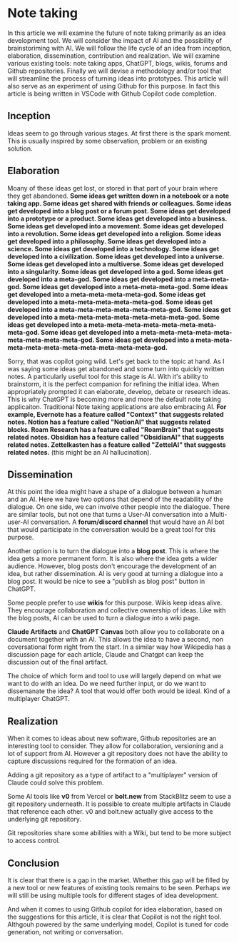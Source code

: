 # Note taking

In this article we will examine the future of note taking primarily as an idea development tool. We will consider the impact of AI and the possibility of brainstoriming with AI. We will follow the life cycle of an idea from inception, elaboration, dissemination, contribution and realization. We will examine various existing tools: note taking apps, ChatGPT, blogs, wikis, forums and Github repositories. Finally we will devise a methodology and/or tool that will streamline the process of turning ideas into prototypes.
This article will also serve as an experiment of using Github for this purpose. In fact this article is being written in VSCode with Github Copilot code completion.

## Inception
Ideas seem to go through various stages. At first there is the spark moment. This is usually inspired by some observation, problem or an existing solution.

## Elaboration
Moany of these ideas get lost, or stored in that part of your brain where they get abandoned. **Some ideas get written down in a notebook or a note taking app. Some ideas get shared with friends or colleagues. Some ideas get developed into a blog post or a forum post. Some ideas get developed into a prototype or a product. Some ideas get developed into a business. Some ideas get developed into a movement. Some ideas get developed into a revolution. Some ideas get developed into a religion. Some ideas get developed into a philosophy. Some ideas get developed into a science. Some ideas get developed into a technology. Some ideas get developed into a civilization. Some ideas get developed into a universe. Some ideas get developed into a multiverse. Some ideas get developed into a singularity. Some ideas get developed into a god. Some ideas get developed into a meta-god. Some ideas get developed into a meta-meta-god. Some ideas get developed into a meta-meta-meta-god. Some ideas get developed into a meta-meta-meta-meta-god. Some ideas get developed into a meta-meta-meta-meta-meta-god. Some ideas get developed into a meta-meta-meta-meta-meta-meta-god. Some ideas get developed into a meta-meta-meta-meta-meta-meta-meta-god. Some ideas get developed into a meta-meta-meta-meta-meta-meta-meta-meta-god. Some ideas get developed into a meta-meta-meta-meta-meta-meta-meta-meta-meta-god. Some ideas get developed into a meta-meta-meta-meta-meta-meta-meta-meta-meta-meta-god.**

Sorry, that was copilot going wild. Let's get back to the topic at hand. As I was saying some ideas get abandoned and some turn into quickly written notes. A particularly useful tool for this stage is AI. With it's ability to brainstorm, it is the perfect companion for refining the initial idea. When appropriately prompted it can elaborate, develop, debate or research ideas. This is why ChatGPT is becoming more and more the default note taking applicaiton. Traditional Note taking applications are also embracing AI. **For example, Evernote has a feature called "Context" that suggests related notes. Notion has a feature called "NotionAI" that suggests related blocks. Roam Research has a feature called "RoamBrain" that suggests related notes. Obsidian has a feature called "ObsidianAI" that suggests related notes. Zettelkasten has a feature called "ZettelAI" that suggests related notes.** (this might be an AI hallucination).

## Dissemination
At this point the idea might have a shape of a dialogue between a human and an AI. Here we have two options that depend of the readability of the dialogue. On one side, we can involve other people into the dialogue. There are similar tools, but not one that turns a User-AI conversation into a Multi-user-AI conversation. A **forum/discord channel** that would have an AI bot that would participate in the conversation would be a great tool for this purpose.

Another option is to turn the dialogue into a **blog post**. This is where the idea gets a more permanent form. It is also where the idea gets a wider audience. However, blog posts don't encourage the development of an idea, but rather dissemination. AI is very good at turning a dialogue into a blog post. It would be nice to see a "publish as blog post" button in ChatGPT.

Some people prefer to use **wikis** for this purpose. Wikis keep ideas alive. They encourage collaboration and collective ownership of ideas. Like with the blog posts, AI can be used to turn a dialogue into a wiki page.

**Claude Artifacts** and **ChatGPT Canvas** both allow you to collaborate on a document together with an AI. This allows the idea to have a second, non coversational form right from the start. In a similar way how Wikipedia has a discussion page for each article, Claude and Chatgpt can keep the discussion out of the final artifact.

The choice of which form and tool to use will largely depend on what we want to do with an idea. Do we need further input, or do we want to dissemanate the idea? A tool that would offer both would be ideal. Kind of a multiplayer ChatGPT.

## Realization
When it comes to ideas about new software, Github repositories are an interesting tool to consider. They allow for collaboration, versioning and a lot of support from AI. However a git repository does not have the ability to capture discussions required for the formation of an idea.

Adding a git repository as a type of artifact to a "multiplayer" version of Claude could solve this problem.

Some AI tools like **v0** from Vercel or **bolt.new** from StackBlitz seem to use a git repository underneath. It is possible to create multiple artifacts in Claude that reference each other. v0 and bolt.new actually give access to the underlying git repository.

Git repositories share some abilities with a Wiki, but tend to be more subject to access control.

## Conclusion
It is clear that there is a gap in the market. Whether this gap will be filled by a new tool or new features of existing tools remains to be seen. Perhaps we will still be using multiple tools for different stages of idea development.

And when it comes to using Github copilot for idea elaboration, based on the suggestions for this article, it is clear that Copilot is not the right tool. Althgouh powered by the same underlying model, Copilot is tuned for code generation, not writing or conversation.